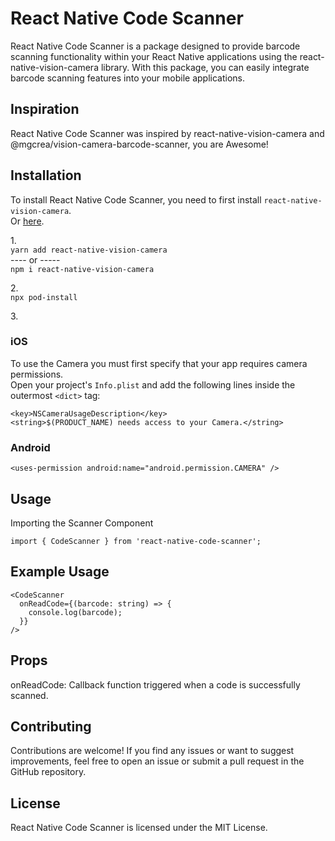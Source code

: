 # React Native Code Scanner 
React Native Code Scanner is a package designed to provide barcode scanning functionality within your React Native applications using the react-native-vision-camera library. With this package, you can easily integrate barcode scanning features into your mobile applications.

## Inspiration
React Native Code Scanner was inspired by react-native-vision-camera and @mgcrea/vision-camera-barcode-scanner, you are Awesome!<br />

## Installation

To install React Native Code Scanner, you need to first install `react-native-vision-camera`.<br/>
Or [here](https://github.com/mrousavy/react-native-vision-camera).

1.<br/>
`yarn add react-native-vision-camera`<br/>
---- or -----<br/>
`npm i react-native-vision-camera`<br/>

2.<br/>
`npx pod-install`

3.<br/>
### iOS
To use the Camera you must first specify that your app requires camera permissions. <br/>
Open your project's `Info.plist` and add the following lines inside the outermost `<dict>` tag:

```
<key>NSCameraUsageDescription</key>
<string>$(PRODUCT_NAME) needs access to your Camera.</string>
```
### Android
```
<uses-permission android:name="android.permission.CAMERA" />
```


## Usage
Importing the Scanner Component</br>
```
import { CodeScanner } from 'react-native-code-scanner';
```

## Example Usage
```
<CodeScanner
  onReadCode={(barcode: string) => {
    console.log(barcode);
  }}
/>
```

## Props
onReadCode: Callback function triggered when a code is successfully scanned.

## Contributing
Contributions are welcome! If you find any issues or want to suggest improvements, feel free to open an issue or submit a pull request in the GitHub repository.

## License
React Native Code Scanner is licensed under the MIT License.
